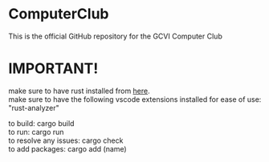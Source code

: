 # ComputerClub
This is the official GitHub repository for the GCVI Computer Club

# IMPORTANT!
make sure to have rust installed from [here](https://www.rust-lang.org/tools/install).<br>
make sure to have the following vscode extensions installed for ease of use: "rust-analyzer"

to build: cargo build<br>
to run: cargo run<br>
to resolve any issues: cargo check<br>
to add packages: cargo add (name)